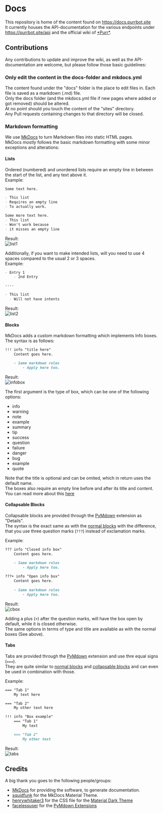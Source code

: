 [purr]: https://purrbot.site/github

[list1]: https://user-images.githubusercontent.com/11576465/77761661-ac55b900-7038-11ea-9537-b0ac210c8af5.png
[list2]: https://user-images.githubusercontent.com/11576465/77761888-03f42480-7039-11ea-8a0c-9099d8eb8d54.png
[infobox]: https://user-images.githubusercontent.com/11576465/77762169-63523480-7039-11ea-90a3-f6badb80da20.png
[cbox]: https://user-images.githubusercontent.com/11576465/77764056-4e2ad500-703c-11ea-8838-b0734cdcc988.png
[tabs]: https://user-images.githubusercontent.com/11576465/77806369-c917de00-7084-11ea-91b6-99787c5b1a3f.png

[boxes]: https://squidfunk.github.io/mkdocs-material/extensions/admonition/#admonition
[MkDocs]: https://mkdocs.org

[squidfunk]: https://github.com/squidfunk
[henrywhitaker3]: https://github.com/henrywhitaker3
[facelessuser]: https://github.com/facelessuser

[Material Dark Theme]: https://github.com/henrywhitaker3/mkdocs-material-dark-theme
[pymdown]: https://github.com/facelessuser/pymdown-extensions/

# Docs
This repository is home of the content found on https://docs.purrbot.site  
It currently houses the API-documentation for the various endpoints under https://purrbot.site/api and the official wiki of [\*Purr*][purr].

## Contributions
Any contributions to update and improve the wiki, as well as the API-documentation are welcome, but please follow those basic guidelines:

### Only edit the content in the docs-folder and mkdocs.yml
The content found under the "docs" folder is the place to edit files in. Each file is saved as a markdown (.md) file.  
Only the docs folder (and the mkdocs.yml file if new pages where added or got removed) should be altered.  
At no point should you touch the content of the "sites" directory.  
Any Pull requests containing changes to that directory will be closed.

### Markdown formatting
We use [MkDocs] to turn Markdown files into static HTML pages.  
MkDocs *mostly* follows the basic markdown formatting with some minor exceptions and alterations:

#### Lists
Ordered (numbered) and unordered lists require an empty line in between the start of the list, and any text above it.  
Example:  
```markdown
Some text here.

- This list
- Requires an empty line
- To actually work.

Some more text here.
- This list
- Won't work because
- it misses an empty line
```

Result:  
![list1]

Additionally, if you want to make intended lists, will you need to use 4 spaces compared to the usual 2 or 3 spaces.  
Example:  
```markdown
- Entry 1
    - 2nd Entry

----

- This list
  - Will not have intents
```

Result:  
![list2]

#### Blocks
MkDocs adds a custom markdown formatting which implements Info boxes.  
The syntax is as follows:  
```markdown
!!! info "title here"
    Content goes here.

    - Same markdown rules
        - Apply here too.
```

Result:  
![infobox]

The first argument is the type of box, which can be one of the following options:

- info
- warning
- note
- example
- summary
- tip
- success
- question
- failure
- danger
- bug
- example
- quote

Note that the title is optional and can be omited, which in return uses the default name.  
The boxes also require an empty line before and after its title and content.  
You can read more about this [here][boxes]

#### Collapsable Blocks
Collapsable blocks are provided through the [PyMdown] extension as "Details".   
The syntax is the exact same as with the [normal blocks](#blocks) with the difference, that you use three question marks (`???`) instead of exclamation marks.

Example:  
```markdown
??? info "Closed info box"
    Content goes here.
	
    - Same markdown rules
        - Apply here too.

???+ info "Open info box"
    Content goes here.
	
    - Same markdown rules
        - Apply here too.
```

Result:  
![cbox]

Adding a plus (`+`) after the question marks, will have the box open by default, while it is closed otherwise.  
The same options in terms of type and title are available as with the normal boxes (See above).

#### Tabs
Tabs are provided through the [PyMdown] extension and use thre equal signs (`===`).  
They are quite similar to [normal blocks](#blocks) and [collapsable blocks](#collapsable-blocks) and can even be used in combination with those.

Example:  
```markdown
=== "Tab 1"
    My text here

=== "Tab 2"
    My other text here

!!! info "Box example"
    === "Tab 1"
        My text

    === "Tab 2"
        My other text
```

Result:  
![tabs]

## Credits
A big thank you goes to the following people/groups:
- [MkDocs] for providing the software, to generate documentation.
- [squidfunk] for the MkDocs Material Theme.
- [henrywhitaker3] for the CSS file for the [Material Dark Theme]
- [facelessuser] for the [PyMdown Extensions][pymdown]